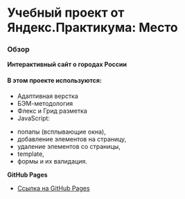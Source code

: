 # Учебный проект от Яндекс.Практикума: Место

### Обзор
**Интерактивный сайт о городах России**

#### В этом проекте используются:
* Адаптивная верстка
* БЭМ-методология
* Флекс и Грид разметка
* JavaScript:
 - попапы (всплывающие окна),
 - добавление элементов на страницу,
 - удаление элементов со страницы,
 - template,
 - формы и их валидация.

**GitHub Pages**
* [Ссылка на GitHub Pages](https://anastasiia-nist.github.io/mesto-by-anastasiia/)